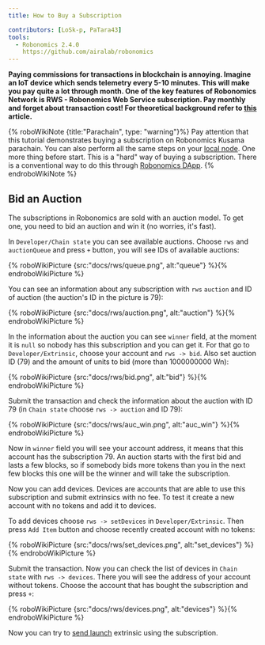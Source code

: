```yaml
---
title: How to Buy a Subscription

contributors: [LoSk-p, PaTara43]
tools:
  - Robonomics 2.4.0
    https://github.com/airalab/robonomics
---
```


**Paying commissions for transactions in blockchain is annoying. Imagine an IoT device which sends telemetry every 5-10 minutes. This will make you pay quite a lot through month. One of the key features of Robonomics Network is RWS - Robonomics Web Service subscription. Pay monthly and forget about transaction cost! For theoretical background refer to [this](https://blog.aira.life/rws-overview-part-2-heterogeneous-tokenomics-afc209cc855) article.**


{% roboWikiNote {title:"Parachain", type: "warning"}%}   Pay attention that this tutorial demonstrates buying a subscription on Robonomics Kusama parachain. You can also perform all the same steps on your [local node](/docs/run-dev-node).
One more thing before start. This is a "hard" way of buying a subscription. There is a conventional way to do this through [Robonomics DApp](https://dapp.robonomics.network/#/).
{% endroboWikiNote %}

## Bid an Auction

The subscriptions in Robonomics are sold with an auction model. To get one, you need to bid an auction and win it (no worries, it's fast).

In `Developer/Chain state` you can see available auctions.
Choose `rws` and `auctionQueue` and press `+` button, you will see IDs of available auctions:

{% roboWikiPicture {src:"docs/rws/queue.png", alt:"queue"} %}{% endroboWikiPicture %}

You can see an information about any subscription with `rws` `auction` and ID of auction (the auction's ID in the picture is 79):

{% roboWikiPicture {src:"docs/rws/auction.png", alt:"auction"} %}{% endroboWikiPicture %}

In the information about the auction you can see `winner` field, at the moment it is `null` so nobody has this subscription and you can get it. For that go to `Developer/Extrinsic`, choose your account and `rws -> bid`. Also set auction ID (79) and the amount of units to bid (more than 1000000000 Wn):

{% roboWikiPicture {src:"docs/rws/bid.png", alt:"bid"} %}{% endroboWikiPicture %}

Submit the transaction and check the information about the auction with ID 79 (in `Chain state` choose `rws -> auction` and ID 79):

{% roboWikiPicture {src:"docs/rws/auc_win.png", alt:"auc_win"} %}{% endroboWikiPicture %}

Now in `winner` field you will see your account address, it means that this account has the subscription 79. An auction starts with the first bid and lasts a few blocks, so if somebody bids more tokens than you in the next few blocks this one will be the winner and will take the subscription.

Now you can add devices. Devices are accounts that are able to use this subscription and submit extrinsics with no fee.
To test it create a new account with no tokens and add it to devices.

To add devices choose `rws -> setDevices` in `Developer/Extrinsic`. Then press `Add Item` button and choose recently created account with no tokens:

{% roboWikiPicture {src:"docs/rws/set_devices.png", alt:"set_devices"} %}{% endroboWikiPicture %}

Submit the transaction. Now you can check the list of devices in `Chain state` with `rws -> devices`. There you will see the address of your account without tokens. Choose the account that has bought the subscription and press `+`:

{% roboWikiPicture {src:"docs/rws/devices.png", alt:"devices"} %}{% endroboWikiPicture %}

Now you can try to [send launch](/docs/subscription-launch) extrinsic using the subscription.